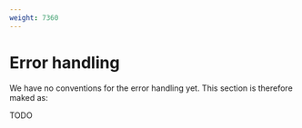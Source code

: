 ```yaml
---
weight: 7360
---
```


# Error handling

We have no conventions for the error handling yet. This section is therefore maked as:

TODO
